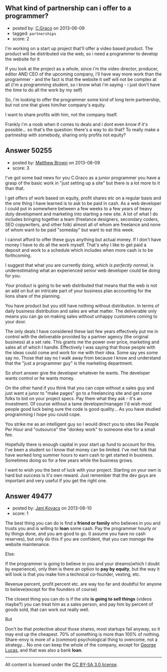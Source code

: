 ## What kind of partnership can i offer to a programmer?

- posted by: [C.Graco](https://stackexchange.com/users/-1/26582-c-graco) on 2013-06-09
- tagged: `partnerships`
- score: 2

I'm working on a start up project that'll offer a video based product. The product will be distributed via the web, so i need a programmer to develop the website for it

If you look at the project as a whole, since i'm the video director, producer, editor AND CEO of the upcoming company, i'll have way more work than the programmer - and the fact is that the website it self will not be complex at all (i'm a programming student, so i know what i'm saying - i just don't have the time to do all the work by my self)

So, i'm looking to offer the programmer some kind of long term partnership, but not one that gives him/her company's equity.

I want to share profits with him, not the company itself.

Frankly i'm a noob when it comes to deals and i dont even know if it's possible... so that's the question: there's a way to do that? To really make a partneship with somebody, sharing only profits not equity?


## Answer 50255

- posted by: [Matthew Brown](https://stackexchange.com/users/-1/24003-matthew-brown) on 2013-08-09
- score: 3

I've got some bad news for you C.Graco as a junior programmer you have a grasp of the basic work in "just setting up a site" but there is a lot more to it than that.

I get offers of work based on equity, profit shares etc on a regular basis and the one thing I have learned is to ask to be paid in cash. As a web developer I could put in somewhere between a few weeks to a few years of heavy duty development and marketing into starting a new site. A lot of what I do includes bringing together a team (freelance designers, secondary coders, SEO copywriters, and other folk) almost all of whom are freelance and none of whom want to be paid "someday" but want to eat this week.

I cannot afford to offer these guys anything but actual money. If I don't have money I have to do all the work myself. That's why I like to get paid a deposit and work to a schedule which includes when more cash is to be forthcoming.

I suggest that what you are currently doing, *which is perfectly normal*, is underestimating what an experienced senior web developer could be doing for you.

Your product is going to be web distributed that means that the web is not an add on but an intricate part of your business plan accounting for the lions share of the planning. 

You have product but you still have nothing without distribution. In terms of daily business distribution and sales are what matter. The deliverable only means you can go on making sales without unhappy customers coming to your door.

The only deals I have considered these last few years effectively put me in control with the deliverable provided by a partner agency (the original business) at a set rate. This grants me the power over price, marketing and sales all of which I handle. Effectively I was saying that those people with the ideas could come and work for me with their idea. Some say yes some say no. Those that say no I walk away from because I know and understand that the "just a programmer guy" is the marketing department.

So short answer give the developer whatever he wants. The developer wants control or he wants money.

On the other hand if you think that you can cope without a sales guy and just want a junor to "make pages" go to a freelancing site and get some folks to bid on your project specs. Pay them what they ask - it's an investment. Of course without a tame developer/manager I'd wish most people good luck being sure the code is good quality... As you have studied programming I hope you could cope.

You strike me as an intelligent guy so I would direct you to sites like People Per Hour and "outsource" the "donkey work" to someone else for a small fee.

Hopefully there is enough capital in your start up fund to account for this. I've been a student so I know that money can be limited. I've met folk that have worked long summer hours to earn cash to get started in business. Sometimes doing so for a few years while the business grows.

I want to wish you the best of luck with your project. Starting on your own is hard but success is it's own reward. Just remember that the dev guys are important and very useful if you get the right one.


## Answer 49477

- posted by: [Jani Kovacs](https://stackexchange.com/users/-1/25417-jani-kovacs) on 2013-06-10
- score: 1

<p>The best thing you can do is find a <strong>friend or family</strong> who believes in you and trusts you and is willing to <strong>loan</strong> some cash. Pay the programmer hourly or by things done, and you are good to go. (I assume you have no cash reserves), but only do this if you are confident, that you can <em>manage</em> the website maintenance.</p>

<p>Else:</p>

<p>If the programmer is going to believe in you and your dreams(which I
    doubt by experience), only then is there an option to <strong>pay by
    equity</strong>, but the way it will look is that you make him a technical
    co-founder, vesting,  etc.</p>

<p>Revenue percent, profit percent etc. are way too far and doubtful for anyone to believe(except for the founders of course)</p>

<p>The closest thing you can do is if the site <strong>is going to sell things</strong> (videos maybe?) you can treat him as a sales person, and pay him by percent of goods sold, that can work out really well.</p>

<p>But</p>

<p>Don't be that protective about those shares, most startups fail anyway, so it may end up the cheapest. 70% of something is more than 100% of nothing. Share-envy is more of a (common) psychological thing to overcome, not a strategy... No one can keep the whole of the company, except for <a href="http://www.businessinsider.com/disney-buys-lucasfilm-for-4-billion-2012-10" rel="nofollow">George Lucas</a>, and that was also a bank <strong>loan</strong>.</p>




---

All content is licensed under the [CC BY-SA 3.0 license](https://creativecommons.org/licenses/by-sa/3.0/).
